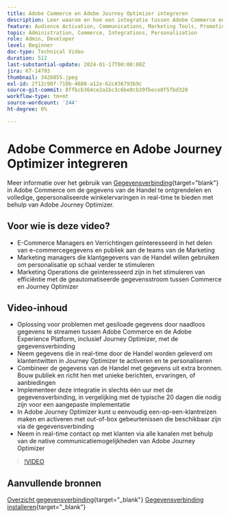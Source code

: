 ```yaml
---
title: Adobe Commerce en Adobe Journey Optimizer integreren
description: Leer waarom en hoe een integratie tussen Adobe Commerce en Adobe Journey Optimizer kan worden geïmplementeerd.
feature: Audience Activation, Communications, Marketing Tools, Promotions/Events
topic: Administration, Commerce, Integrations, Personalization
role: Admin, Developer
level: Beginner
doc-type: Technical Video
duration: 512
last-substantial-update: 2024-01-17T00:00:00Z
jira: KT-14793
thumbnail: 3426855.jpeg
exl-id: 2f12c90f-710b-4680-a12e-62c436793b9c
source-git-commit: 8ffbcb364ce2a1bc3c6be0cb39fbece8f5fbd320
workflow-type: tm+mt
source-wordcount: '244'
ht-degree: 0%

---
```


# Adobe Commerce en Adobe Journey Optimizer integreren

Meer informatie over het gebruik van [Gegevensverbinding](https://experienceleague.adobe.com/docs/commerce-merchant-services/data-connection/overview.html){target="blank"} in Adobe Commerce om de gegevens van de Handel te ontgrendelen en volledige, gepersonaliseerde winkelervaringen in real-time te bieden met behulp van Adobe Journey Optimizer.

## Voor wie is deze video?

- E-Commerce Managers en Verrichtingen geïnteresseerd in het delen van e-commercegegevens en publiek aan de teams van de Marketing
- Marketing managers die klantgegevens van de Handel willen gebruiken om personalisatie op schaal verder te stimuleren
- Marketing Operations die geïnteresseerd zijn in het stimuleren van efficiëntie met de geautomatiseerde gegevensstroom tussen Commerce en Journey Optimizer

## Video-inhoud

- Oplossing voor problemen met gesiloade gegevens door naadloos gegevens te streamen tussen Adobe Commerce en de Adobe Experience Platform, inclusief Journey Optimizer, met de gegevensverbinding
- Neem gegevens die in real-time door de Handel worden geleverd om klantentwitten in Journey Optimizer te activeren en te personaliseren
- Combineer de gegevens van de Handel met gegevens uit extra bronnen. Bouw publiek en richt hen met unieke berichten, ervaringen, of aanbiedingen
- Implementeer deze integratie in slechts één uur met de gegevensverbinding, in vergelijking met de typische 20 dagen die nodig zijn voor een aangepaste implementatie
- In Adobe Journey Optimizer kunt u eenvoudig een-op-een-klantreizen maken en activeren met out-of-box gebeurtenissen die beschikbaar zijn via de gegevensverbinding
- Neem in real-time contact op met klanten via alle kanalen met behulp van de native communicatiemogelijkheden van Adobe Journey Optimizer

>[!VIDEO](https://video.tv.adobe.com/v/3426855/?learn=on)

## Aanvullende bronnen

[Overzicht gegevensverbinding](https://experienceleague.adobe.com/docs/commerce-merchant-services/data-connection/overview.html){target="_blank"}
[Gegevensverbinding installeren](https://experienceleague.adobe.com/docs/commerce-merchant-services/data-connection/fundamentals/install.html){target="_blank"}
